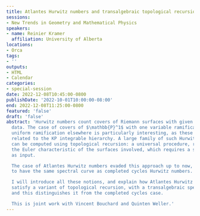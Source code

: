```yaml
---
title: Atlantes Hurwitz numbers and transalgebraic topological recursion
sessions:
- New Trends in Geometry and Mathematical Physics
speakers:
- name: Reinier Kramer
  affiliation: University of Alberta
locations:
- Orca
tags:
- ''
outputs:
- HTML
- Calendar
categories:
- special-session
date: 2022-12-08T10:45:00-0800
publishDate: '2022-10-01T10:00:00-08:00'
end: 2022-12-08T11:25:00-0800
featured: 'false'
draft: 'false'
abstract: 'Hurwitz numbers count covers of Riemann surfaces with given ramification
  data. The case of covers of $\mathbb{P}^1$ with one variable ramifications and a
  uniform ramification elsewhere is particularly interesting, as these numbers are
  related to the KP integrable hierarchy. A large family of such Hurwitz problems
  can be computed using topological recursion: a universal procedure, recursive on
  the Euler characteristic of the surfaces involved, which requires a spectral curve
  as input.

  The case of Atlantes Hurwitz numbers evaded this approach up to now, as it seemed
  to have the same spectral curve as completed cycles Hurwitz numbers.

  I will introduce all these notions, and explain how Atlantes Hurwitz numbers do
  satisfy a variant of topological recursion, with a transalgebraic spectral curve,
  and this distinguishes it from the completed cycles case.

  This is joint work with Vincent Bouchard and Quinten Weller.'
---
```


